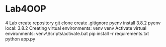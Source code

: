# Lab4OOP
4 Lab
create repository
git clone 
create .gitignore
pyenv install 3.8.2
pyenv local: 3.8.2 
Creating virtual environments: venv venv
Activate virtual environments: venv\Scripts\activate.bat
pip install -r requirements.txt
python app.py